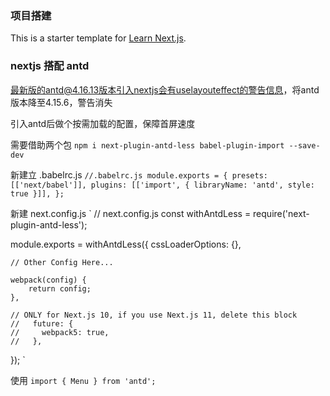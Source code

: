 ### 项目搭建
This is a starter template for [Learn Next.js](https://nextjs.org/learn).
### nextjs 搭配 antd

最新版的antd@4.16.13版本引入nextjs会有uselayouteffect的警告信息，将antd版本降至4.15.6，警告消失

引入antd后做个按需加载的配置，保障首屏速度

需要借助两个包
`
npm i next-plugin-antd-less babel-plugin-import --save-dev
`

新建立 .babelrc.js
`
//.babelrc.js
module.exports = {
    presets: [['next/babel']],
    plugins: [['import', { libraryName: 'antd', style: true }]],
};
`

新建 next.config.js
`
// next.config.js
const withAntdLess = require('next-plugin-antd-less');

module.exports = withAntdLess({
    cssLoaderOptions: {},

    // Other Config Here...

    webpack(config) {
        return config;
    },

    // ONLY for Next.js 10, if you use Next.js 11, delete this block
    //   future: {
    //     webpack5: true,
    //   },
});
`

使用
`
import { Menu } from 'antd';
`